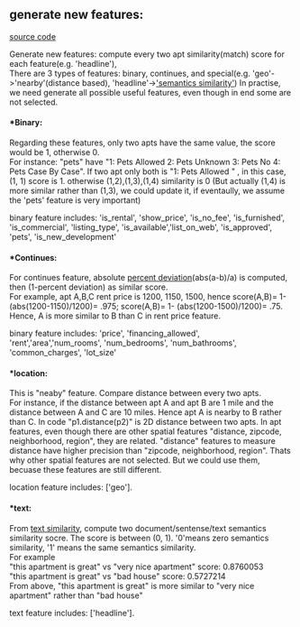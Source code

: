 ## generate new features:
[source code](https://github.com/nestseekers/recommender-system/blob/master/generate_features_similarity_matrix.ipynb)

Generate new features: compute every two apt similarity(match) score for each feature(e.g. 'headline'),     
There are 3 types of features: binary, continues, and special(e.g. 'geo'->'nearby'(distance based), 'headline'->['semantics similarity'](https://github.com/nestseekers/recommender-system/blob/master/text_similarity.md)) In practise, we need generate all possible useful features, even though in end some are not selected.   

#### *Binary: 
Regarding these features, only two apts have the same value, the score would be 1, otherwise 0.     
For instance: "pets" have "1: Pets Allowed 2: Pets Unknown 3: Pets No 4: Pets Case By Case".
If two apt only both is "1: Pets Allowed " , in this case, (1, 1) score is 1. otherwise (1,2),(1,3),(1,4) similarity is 0
(But actually (1,4) is more similar rather than (1,3), we could update it, if eventaully, we assume the 'pets' feature is very important)

binary feature includes: 'is_rental', 'show_price', 'is_no_fee', 'is_furnished', 'is_commercial', 'listing_type', 'is_available','list_on_web', 'is_approved', 'pets', 'is_new_development'

#### *Continues: 
For continues feature, absolute [percent deviation](http://science.halleyhosting.com/swrp/info/analysis/percentdev.htm)(abs(a-b)/a) is computed, then (1-percent deviation) as similar score.    
For example, apt A,B,C rent price is 1200, 1150, 1500, hence score(A,B)= 1- (abs(1200-1150)/1200)= .975; score(A,B)= 1- (abs(1200-1500)/1200)= .75. Hence, A is more similar to B than C in rent price feature. 

binary feature includes: 'price', 'financing_allowed', 'rent','area','num_rooms', 'num_bedrooms', 'num_bathrooms', 'common_charges', 'lot_size' 

#### *location:
This is "neaby" feature. Compare distance between every two apts.    
For instance, if the distance between apt A and apt B are 1 mile and the distance between A and C are 10 miles. Hence apt A is nearby to B rather than C. In code "p1.distance(p2)" is 2D distance between two apts. 
In apt features, even though there are other spatial features "distance, zipcode, neighborhood, region", they are related. "distance" features to measure distance have higher precision than "zipcode, neighborhood, region". Thats why other spatial features are not selected. But we could use them, becuase these features are still different. 

location feature includes: ['geo'].  

#### *text:
From [text similarity](https://github.com/nestseekers/recommender-system/blob/master/text_similarity.md), compute two document/sentense/text semantics similarity socre. The score is between (0, 1). '0'means zero semantics similarity, '1' means the same semantics similarity.    
For example     
"this apartment is great" vs "very nice apartment" score: 0.8760053    
"this apartment is great" vs "bad house" score: 0.5727214     
From above, "this apartment is great" is more similar to "very nice apartment" rather than "bad house"   

text feature includes: ['headline']. 






